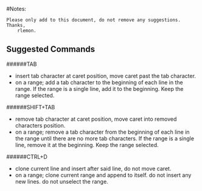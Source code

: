 #Notes:

	Please only add to this document, do not remove any suggestions. 
	Thanks,
		rlemon.


Suggested Commands
--------------------------------------------------------

######TAB
- insert tab character at caret position, move caret past the tab character.
- on a range; add a tab character to the beginning of each line in the range. If the range is a single line, add it to the beginning. Keep the range selected.

######SHIFT+TAB
- remove tab character at caret position, move caret into removed characters position.
- on a range; remove a tab character from the beginning of each line in the range until there are no more tab characters. If the range is a single line, remove it at the beginning. Keep the range selected.

######CTRL+D
- clone current line and insert after said line, do not move caret.
- on a range; clone current range and append to itself. do not insert any new lines. do not unselect the range.
